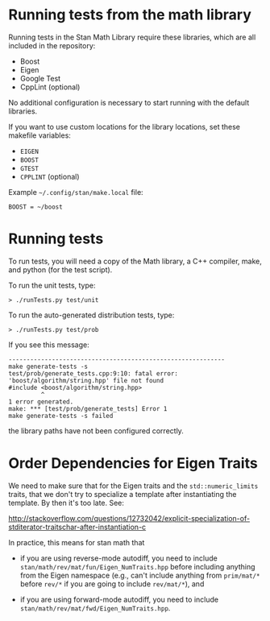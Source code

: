 # Running tests from the math library

Running tests in the Stan Math Library require these libraries, which are all included in the repository:

- Boost
- Eigen
- Google Test
- CppLint (optional)

No additional configuration is necessary to start running with the default libraries. 

If you want to use custom locations for the library locations, set these makefile variables:

- `EIGEN`
- `BOOST`
- `GTEST`
- `CPPLINT` (optional)

Example `~/.config/stan/make.local` file:
```
BOOST = ~/boost
```

# Running tests

To run tests, you will need a copy of the Math library, a C++ compiler, make, and python (for the test script).

To run the unit tests, type:
```
> ./runTests.py test/unit
```

To run the auto-generated distribution tests, type:
```
> ./runTests.py test/prob
```


If you see this message:

```
------------------------------------------------------------
make generate-tests -s
test/prob/generate_tests.cpp:9:10: fatal error: 'boost/algorithm/string.hpp' file not found
#include <boost/algorithm/string.hpp>
         ^
1 error generated.
make: *** [test/prob/generate_tests] Error 1
make generate-tests -s failed
```

the library paths have not been configured correctly.

# Order Dependencies for Eigen Traits

We need to make sure that for the Eigen traits and the `std::numeric_limits` traits, that we don't try to specialize a template after instantiating the template.  By then it's too late.  See:

http://stackoverflow.com/questions/12732042/explicit-specialization-of-stditerator-traitschar-after-instantiation-c

In practice, this means for stan math that 

* if you are using reverse-mode autodiff, you need to include `stan/math/rev/mat/fun/Eigen_NumTraits.hpp` before including anything from the Eigen namespace (e.g., can't include anything from `prim/mat/*` before `rev/*` if you are going to include `rev/mat/*`), and

* if you are using forward-mode autodiff, you need to include `stan/math/rev/mat/fwd/Eigen_NumTraits.hpp`.





